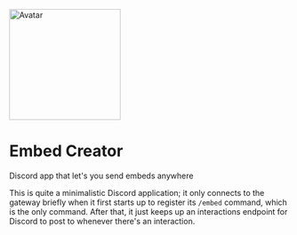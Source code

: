<img src="https://github.com/valentinegb/embed-creator/assets/35977727/f7742802-c431-4472-9513-0962f96ce80d" alt="Avatar" width="200">

# Embed Creator

Discord app that let's you send embeds anywhere

This is quite a minimalistic Discord application; it only connects to the
gateway briefly when it first starts up to register its `/embed` command, which
is the only command. After that, it just keeps up an interactions endpoint for
Discord to post to whenever there's an interaction.
